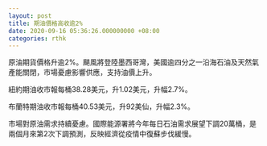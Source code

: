 ```yaml
---
layout: post
title: 期油價格高收逾2%
date: 2020-09-16 05:36:26.000000000 +08:00
categories: rthk
---
```


原油期貨價格升逾2%。颶風將登陸墨西哥灣，美國逾四分之一沿海石油及天然氣產能關閉，市場憂慮影響供應，支持油價上升。

紐約期油收市報每桶38.28美元，升1.02美元，升幅2.7%。

布蘭特期油收市報每桶40.53美元，升92美仙，升幅2.3%。

市場對原油需求持續憂慮。國際能源署將今年每日石油需求展望下調20萬桶，是兩個月來第2次下調預測，反映經濟從疫情中復蘇步伐緩慢。

